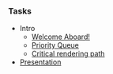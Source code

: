 ### Tasks

- Intro
  * [Welcome Aboard!](https://github.com/rolling-scopes-school/tasks/blob/2016-Q4/tasks/welcome-aboard.md)
  * [Priority Queue](https://github.com/rolling-scopes-school/tasks/blob/2016-Q4/tasks/priority-queue.md)
  * [Critical rendering path](https://github.com/rolling-scopes-school/tasks/blob/master/tasks/critical-rendering-path.md)
- [Presentation](https://github.com/rolling-scopes-school/tasks/blob/2016-Q4/tasks/presentation.md)
